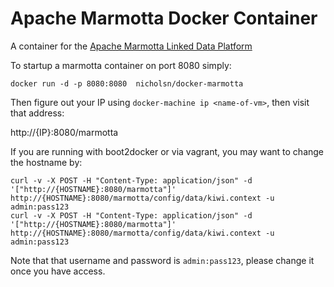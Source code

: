 # Apache Marmotta Docker Container

A container for the [Apache Marmotta Linked Data Platform](https://marmotta.apache.org)

To startup a marmotta container on port 8080 simply:

```
docker run -d -p 8080:8080  nicholsn/docker-marmotta
```

Then figure out your IP using `docker-machine ip <name-of-vm>`, then visit that address:

http://{IP}:8080/marmotta

If you are running with boot2docker or via vagrant, you may want to change the hostname by:

```
curl -v -X POST -H "Content-Type: application/json" -d '["http://{HOSTNAME}:8080/marmotta"]' http://{HOSTNAME}:8080/marmotta/config/data/kiwi.context -u admin:pass123
curl -v -X POST -H "Content-Type: application/json" -d '["http://{HOSTNAME}:8080/marmotta"]' http://{HOSTNAME}:8080/marmotta/config/data/kiwi.context -u admin:pass123
```

Note that that username and password is `admin:pass123`, please change it once you have access.
